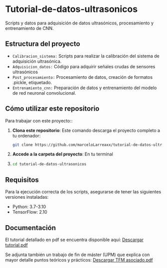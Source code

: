 # Tutorial-de-datos-ultrasonicos
Scripts y datos para adquisición de datos ultrasónicos, procesamiento y entrenamiento de CNN.

## Estructura del proyecto
- `Calibracion_sistema:`
  Scripts para realizar la calibración del sistema de adquisición ultrasónica.
- `Adquisicion_datos:`
  Código para adquirir señales crudas de sensores ultrasónicos
- `Post_procesamiento:`
  Procesamiento de datos, creación de formatos .pickle, etiquetado.
- `Entrenamiento_cnn:`
  Preparación de datos y entrenamiento del modelo de red neuronal convolucional.

## Cómo utilizar este repositorio
  
Para trabajar con este proyecto::

1. **Clona este repositorio**:
   Este comando descarga el proyecto completo a tu ordenador:
   ```bash
   git clone https://github.com/marceloLarreaxx/tutorial-de-datos-ultrasonicos.git
2. **Accede a la carpeta del proyecto**:
   En tu terminal
4. ```bash
   cd tutorial-de-datos-ultrasonicos

## Requisitos
Para la ejecución correcta de los scripts, asegurarse de tener las siguientes versiones instaladas:
- Python: 3.7-3.10
- TensorFlow: 2.10


## Documentación
El tutorial detallado en pdf se encuentra disponible aquí:
[Descargar tutorial.pdf](Documentacion/Tutorial_de_actividades_CSIC.pdf)

Se adjunta también un trabajo de fin de máster (UPM) que explica con mayor detalle puntos teóricos y prácticos:
[Descargar TFM asociado.pdf](Documentacion/Memoria_TFM.pdf)
